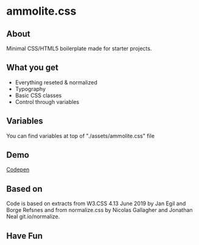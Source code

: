 # ammolite.css
## About

Minimal CSS/HTML5 boilerplate made for starter projects.

## What you get

* Everything reseted & normalized
* Typography
* Basic CSS classes
* Control through variables

## Variables

You can find variables at top of "./assets/ammolite.css" file


## Demo

[Codepen](https://codepen.io/dsijak/pen/WNoVYMG)

## Based on
Code is based on extracts from W3.CSS 4.13 June 2019 by Jan Egil and Borge 
Refsnes and from normalize.css by Nicolas Gallagher and Jonathan Neal 
git.io/normalize.

## Have Fun
